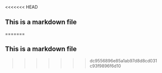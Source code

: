<<<<<<< HEAD
## This is a markdown file
=======
## This is a markdown file
>>>>>>> dc9556896e85a1ab97d8d8cd031c93f9896f6d10
